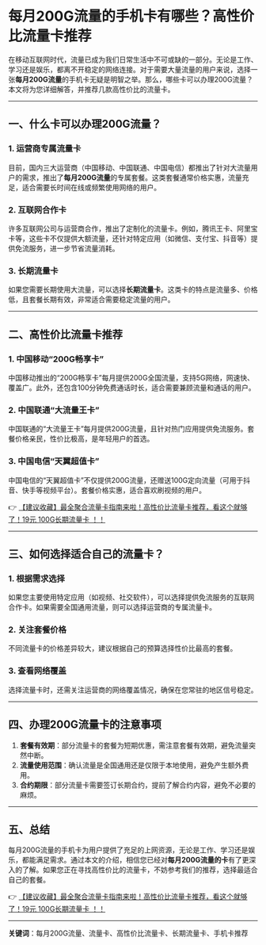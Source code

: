 # 每月200G流量的手机卡有哪些？高性价比流量卡推荐

在移动互联网时代，流量已成为我们日常生活中不可或缺的一部分。无论是工作、学习还是娱乐，都离不开稳定的网络连接。对于需要大量流量的用户来说，选择一张**每月200G流量**的手机卡无疑是明智之举。那么，哪些卡可以办理200G流量？本文将为您详细解答，并推荐几款高性价比的流量卡。

---

## 一、什么卡可以办理200G流量？

### 1. 运营商专属流量卡
目前，国内三大运营商（中国移动、中国联通、中国电信）都推出了针对大流量用户的需求，推出了**每月200G流量**的专属套餐。这类套餐通常价格实惠，流量充足，适合需要长时间在线或频繁使用网络的用户。

### 2. 互联网合作卡
许多互联网公司与运营商合作，推出了定制化的流量卡。例如，腾讯王卡、阿里宝卡等，这些卡不仅提供大额流量，还针对特定应用（如微信、支付宝、抖音等）提供免流服务，进一步节省流量消耗。

### 3. 长期流量卡
如果您需要长期使用大流量，可以选择**长期流量卡**。这类卡的特点是流量多、价格低，且套餐长期有效，非常适合需要稳定流量的用户。

---

## 二、高性价比流量卡推荐

### 1. 中国移动“200G畅享卡”
中国移动推出的“200G畅享卡”每月提供200G全国流量，支持5G网络，网速快、覆盖广。此外，还包含100分钟免费通话时长，适合需要兼顾流量和通话的用户。

### 2. 中国联通“大流量王卡”
中国联通的“大流量王卡”每月提供200G流量，且针对热门应用提供免流服务。套餐价格亲民，性价比极高，是年轻用户的首选。

### 3. 中国电信“天翼超值卡”
中国电信的“天翼超值卡”不仅提供200G流量，还赠送100G定向流量（可用于抖音、快手等视频平台）。套餐价格实惠，适合喜欢刷视频的用户。

👉 [【建议收藏】最全聚合流量卡指南来啦！高性价比流量卡推荐，看这个就够了！19元 100G长期流量卡 ！！](https://bit.ly/Liuliangka)

---

## 三、如何选择适合自己的流量卡？

### 1. 根据需求选择
如果您主要使用特定应用（如视频、社交软件），可以选择提供免流服务的互联网合作卡。如果需要全国通用流量，则可以选择运营商的专属流量卡。

### 2. 关注套餐价格
不同流量卡的价格差异较大，建议根据自己的预算选择性价比最高的套餐。

### 3. 查看网络覆盖
选择流量卡时，还需关注运营商的网络覆盖情况，确保在您常驻的地区信号稳定。

---

## 四、办理200G流量卡的注意事项

1. **套餐有效期**：部分流量卡的套餐为短期优惠，需注意套餐有效期，避免流量突然中断。
2. **流量使用范围**：确认流量是全国通用还是仅限于本地使用，避免产生额外费用。
3. **合约期限**：部分流量卡需要签订长期合约，提前了解合约内容，避免不必要的麻烦。

---

## 五、总结

每月200G流量的手机卡为用户提供了充足的上网资源，无论是工作、学习还是娱乐，都能满足需求。通过本文的介绍，相信您已经对**每月200G流量的卡**有了更深入的了解。如果您正在寻找高性价比的流量卡，不妨参考我们的推荐，选择最适合自己的套餐。

👉 [【建议收藏】最全聚合流量卡指南来啦！高性价比流量卡推荐，看这个就够了！19元 100G长期流量卡 ！！](https://bit.ly/Liuliangka)

---

**关键词**：每月200G流量、流量卡、高性价比流量卡、长期流量卡、手机卡推荐